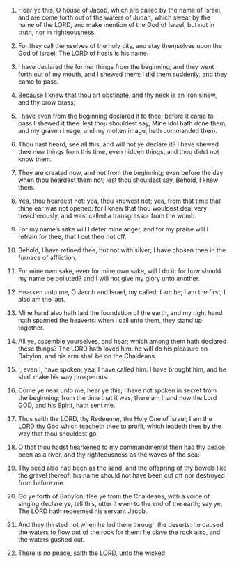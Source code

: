 1. Hear ye this, O house of Jacob, which are called by the name of
Israel, and are come forth out of the waters of Judah, which swear by
the name of the LORD, and make mention of the God of Israel, but not
in truth, nor in righteousness.

2. For they call themselves of the holy city, and stay themselves
upon the God of Israel; The LORD of hosts is his name.

3. I have declared the former things from the beginning; and they
went forth out of my mouth, and I shewed them; I did them suddenly,
and they came to pass.

4. Because I knew that thou art obstinate, and thy neck is an iron
sinew, and thy brow brass;

5. I have even from the beginning
declared it to thee; before it came to pass I shewed it thee: lest
thou shouldest say, Mine idol hath done them, and my graven image, and
my molten image, hath commanded them.

6. Thou hast heard, see all this; and will not ye declare it? I have
shewed thee new things from this time, even hidden things, and thou
didst not know them.

7. They are created now, and not from the beginning; even before the
day when thou heardest them not; lest thou shouldest say, Behold, I
knew them.

8. Yea, thou heardest not; yea, thou knewest not; yea, from that
time that thine ear was not opened: for I knew that thou wouldest deal
very treacherously, and wast called a transgressor from the womb.

9. For my name’s sake will I defer mine anger, and for my praise
will I refrain for thee, that I cut thee not off.

10. Behold, I have refined thee, but not with silver; I have chosen
thee in the furnace of affliction.

11. For mine own sake, even for mine own sake, will I do it: for how
should my name be polluted? and I will not give my glory unto another.

12. Hearken unto me, O Jacob and Israel, my called; I am he; I am
the first, I also am the last.

13. Mine hand also hath laid the foundation of the earth, and my
right hand hath spanned the heavens: when I call unto them, they stand
up together.

14. All ye, assemble yourselves, and hear; which among them hath
declared these things? The LORD hath loved him: he will do his
pleasure on Babylon, and his arm shall be on the Chaldeans.

15. I, even I, have spoken; yea, I have called him: I have brought
him, and he shall make his way prosperous.

16. Come ye near unto me, hear ye this; I have not spoken in secret
from the beginning; from the time that it was, there am I: and now the
Lord GOD, and his Spirit, hath sent me.

17. Thus saith the LORD, thy Redeemer, the Holy One of Israel; I am
the LORD thy God which teacheth thee to profit, which leadeth thee by
the way that thou shouldest go.

18. O that thou hadst hearkened to my commandments! then had thy
peace been as a river, and thy righteousness as the waves of the sea:

19. Thy seed also had been as the sand, and the offspring of thy
bowels like the gravel thereof; his name should not have been cut off
nor destroyed from before me.

20. Go ye forth of Babylon, flee ye from the Chaldeans, with a voice
of singing declare ye, tell this, utter it even to the end of the
earth; say ye, The LORD hath redeemed his servant Jacob.

21. And they thirsted not when he led them through the deserts: he
caused the waters to flow out of the rock for them: he clave the rock
also, and the waters gushed out.

22. There is no peace, saith the LORD, unto the wicked.